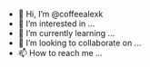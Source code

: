 - 👋 Hi, I’m @coffeealexk
- 👀 I’m interested in ...
- 🌱 I’m currently learning ...
- 💞️ I’m looking to collaborate on ...
- 📫 How to reach me ...

<!---
coffeealexk/coffeealexk is a ✨ special ✨ repository because its `README.md` (this file) appears on your GitHub profile.
You can click the Preview link to take a look at your changes.
--->
